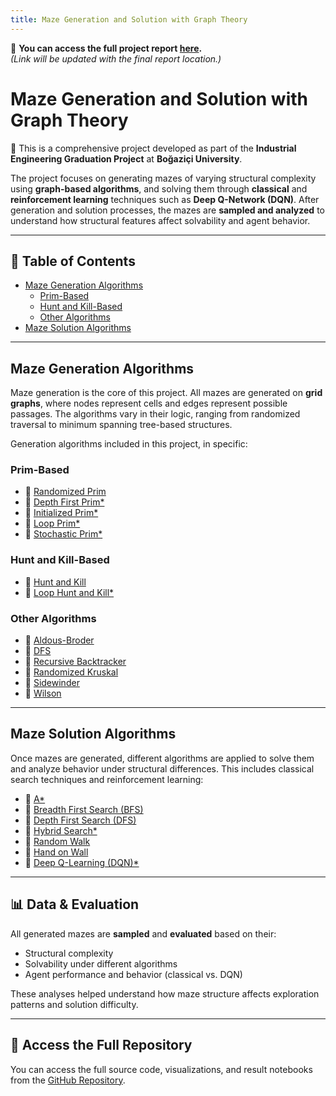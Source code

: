 ```yaml
---
title: Maze Generation and Solution with Graph Theory
---
```


📄 **You can access the full project report [here](#).**  
*(Link will be updated with the final report location.)*

# Maze Generation and Solution with Graph Theory

📌 This is a comprehensive project developed as part of the **Industrial Engineering Graduation Project** at **Boğaziçi University**.

The project focuses on generating mazes of varying structural complexity using **graph-based algorithms**, and solving them through **classical** and **reinforcement learning** techniques such as **Deep Q-Network (DQN)**. After generation and solution processes, the mazes are **sampled and analyzed** to understand how structural features affect solvability and agent behavior.

---     

## 📂 Table of Contents

- [Maze Generation Algorithms](#maze-generation-algorithms)  
  - [Prim-Based](#prim-based)
  - [Hunt and Kill-Based](#hunt-and-kill-based)
  - [Other Algorithms](#other-algorithms)
- [Maze Solution Algorithms](#maze-solution-algorithms)

---

## Maze Generation Algorithms

Maze generation is the core of this project. All mazes are generated on **grid graphs**, where nodes represent cells and edges represent possible passages. The algorithms vary in their logic, ranging from randomized traversal to minimum spanning tree-based structures.

Generation algorithms included in this project, in specific:

### Prim-Based

- 🔗 [Randomized Prim](MazeGenerationAlgorithms/RandomizedPrim.py)  
- 🔗 [Depth First Prim*](MazeGenerationAlgorithms/DepthFirstPrim.py)  
- 🔗 [Initialized Prim*](MazeGenerationAlgorithms/InitializedPrim.py)  
- 🔗 [Loop Prim*](MazeGenerationAlgorithms/LoopPrim.py)  
- 🔗 [Stochastic Prim*](MazeGenerationAlgorithms/StochasticPrim.py)

### Hunt and Kill-Based

- 🔗 [Hunt and Kill](MazeGenerationAlgorithms/HuntAndKill.py)  
- 🔗 [Loop Hunt and Kill*](MazeGenerationAlgorithms/LoopHuntAndKill.py)  

### Other Algorithms

- 🔗 [Aldous-Broder](MazeGenerationAlgorithms/AldousBroder.py)  
- 🔗 [DFS](MazeGenerationAlgorithms/DFS.py)  
- 🔗 [Recursive Backtracker](MazeGenerationAlgorithms/RecursiveBacktracker.py)  
- 🔗 [Randomized Kruskal](MazeGenerationAlgorithms/RandomizedKruskal.py)  
- 🔗 [Sidewinder](MazeGenerationAlgorithms/Sidewinder.py)  
- 🔗 [Wilson](MazeGenerationAlgorithms/Wilson.py)  

---

## Maze Solution Algorithms

Once mazes are generated, different algorithms are applied to solve them and analyze behavior under structural differences. This includes classical search techniques and reinforcement learning:

- 🔗 [A\*](MazeSolutionAlgorithms/AStar.py)  
- 🔗 [Breadth First Search (BFS)](MazeSolutionAlgorithms/BreadthFirstSearch.py)  
- 🔗 [Depth First Search (DFS)](MazeSolutionAlgorithms/DepthFirstSearch.py)  
- 🔗 [Hybrid Search*](MazeSolutionAlgorithms/HybridSearch.py)  
- 🔗 [Random Walk](MazeSolutionAlgorithms/RandomWalk.py)  
- 🔗 [Hand on Wall](MazeSolutionAlgorithms/HandOnWall.py)  
- 🔗 [Deep Q-Learning (DQN)*](MazeSolutionAlgorithms/DeepQNetwork.ipynb)  

---

## 📊 Data & Evaluation

All generated mazes are **sampled** and **evaluated** based on their:
- Structural complexity
- Solvability under different algorithms
- Agent performance and behavior (classical vs. DQN)

These analyses helped understand how maze structure affects exploration patterns and solution difficulty.

---

## 🔗 Access the Full Repository

You can access the full source code, visualizations, and result notebooks from the [GitHub Repository](https://github.com/lmfaraday/Maze-Generation-Algorithms-Using-Graph-Theory).
